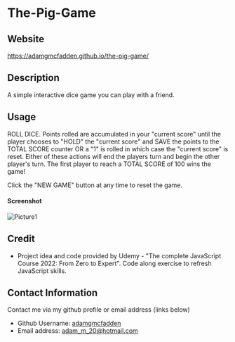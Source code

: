 # The-Pig-Game

## Website

https://adamgmcfadden.github.io/the-pig-game/

## Description

A simple interactive dice game you can play with a friend. 

## Usage

ROLL DICE. Points rolled are accumulated in your "current score" until the player chooses to "HOLD" the "current score" and SAVE the points to the TOTAL SCORE counter OR a "1" is rolled in which case the "current score" is reset. Either of these actions will end the players turn and begin the other player's turn. The first player to reach a TOTAL SCORE of 100 wins the game! 

Click the "NEW GAME" button at any time to reset the game. 

#### Screenshot

![Picture1](https://user-images.githubusercontent.com/83710803/151431771-e044216a-289f-49d0-8470-c7557c9eb99b.png)

## Credit

- Project idea and code provided by Udemy - "The complete JavaScript Course 2022: From Zero to Expert". Code along exercise to refresh JavaScript skills. 

## Contact Information

Contact me via my github profile or email address (links below)

- Github Username: [adamgmcfadden](https://github.com/adamgmcfadden)
- Email address: adam_m_20@hotmail.com

